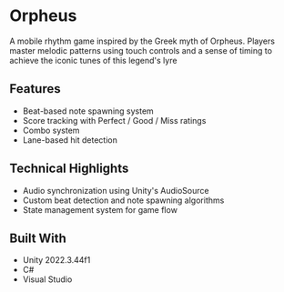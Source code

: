 # Orpheus

 A mobile rhythm game inspired by the Greek myth of Orpheus. Players master melodic patterns using touch controls and a sense of timing to achieve the iconic tunes of this legend's lyre

## Features
- Beat-based note spawning system
- Score tracking with Perfect / Good / Miss ratings
- Combo system
- Lane-based hit detection

## Technical Highlights
- Audio synchronization using Unity's AudioSource
- Custom beat detection and note spawning algorithms
- State management system for game flow

## Built With
- Unity 2022.3.44f1
- C#
- Visual Studio